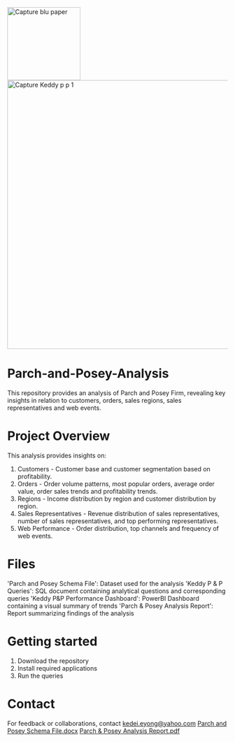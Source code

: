 
<img width="167" alt="Capture blu paper" src="https://github.com/user-attachments/assets/096a755f-45d9-4dd2-acc4-9965d8c62c0d" />
<img width="615" alt="Capture Keddy p   p 1" src="https://github.com/user-attachments/assets/78841cce-2e5c-4a38-9bdf-b2ee867c2e6e" />

# Parch-and-Posey-Analysis
This repository provides an analysis of Parch and Posey Firm, revealing key insights in relation to customers, orders, sales regions, sales representatives and web events.

# Project Overview
This analysis provides insights on:
1. Customers - Customer base and customer segmentation based on profitability.
2. Orders - Order volume patterns, most popular orders, average order value, order sales trends and profitability trends.
3. Regions - Income distribution by region and customer distribution by region.
4. Sales Representatives - Revenue distribution of sales representatives, number of sales representatives, and top performing representatives.
5. Web Performance - Order distribution, top channels and frequency of web events.

# Files
'Parch and Posey Schema File': Dataset used for the analysis
'Keddy P & P Queries': SQL document containing analytical questions and corresponding queries
'Keddy P&P Performance Dashboard': PowerBI Dashboard containing a visual summary of trends
'Parch & Posey Analysis Report': Report summarizing findings of the analysis

# Getting started
1. Download the repository
2. Install required applications
3. Run the queries

# Contact
For feedback or collaborations, contact kedei.eyong@yahoo.com
[Parch and Posey Schema  File.docx](https://github.com/user-attachments/files/18954656/Parch.and.Posey.Schema.File.docx)
[Parch & Posey Analysis Report.pdf](https://github.com/user-attachments/files/18954664/Parch.Posey.Analysis.Report.pdf)
